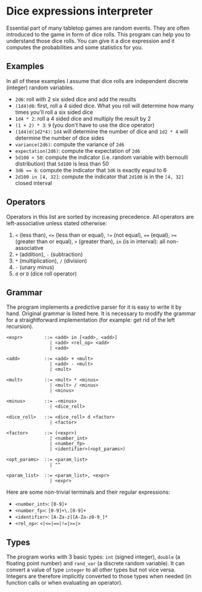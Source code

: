 # Dice expressions interpreter
Essential part of many tabletop games are random events. They are often introduced to the game in form of dice rolls. This program can help you to understand those dice rolls. You can give it a dice expression and it computes the probabilities and some statistics for you.

## Examples
In all of these examples I assume that dice rolls are independent discrete (integer) random variables.

- `2d6`: roll with 2 six sided dice and add the results
- `(1d4)d6`: first, roll a 4 sided dice. What you roll will determine how many times you'll roll a six sided dice
- `1d4 * 2`: roll a 4 sided dice and multiply the result by 2
- `(1 + 2) * 3`: `9` (you don't have to use the dice operator)
- `(1d4)d(1d2*4)`: `1d4` will determine the number of dice and `1d2 * 4` will determine the number of dice sides
- `variance(2d6)`: compute the variance of `2d6` 
- `expectation(2d6)`: compute the expectation of `2d6`
- `5d100 < 50`: compute the indicator (i.e. random variable with bernoulli distribution) that `5d100` is less than 50 
- `3d6 == 6`: compute the indicator that `3d6` is exactly eqaul to 6
- `2d100 in [4, 32]`: compute the indicator that `2d100` is in the `[4, 32]` closed interval

## Operators
Operators in this list are sorted by increasing precedence. All operators are left-associative unless stated otherwise:

1. `<` (less than), `<=` (less than or equal), `!=` (not equal), `==` (equal), `>=` (greater than or equal), `>` (greater than), `in` (is in interval): all non-associative
2. `+` (addition), `-` (subtraction)
3. `*` (multiplication), `/` (division)
4. `-` (unary minus)
5. `d` or `D` (dice roll operator)

## Grammar
The program implements a predictive parser for it is easy to write it by hand. Original grammar is listed here. It is necessary to modify the grammar for a straightforward implementation (for example: get rid of the left recursion).

```
<expr>        ::= <add> in [<add>, <add>] 
                | <add> <rel_op> <add> 
                | <add>
                
<add>         ::= <add> + <mult> 
                | <add> - <mult> 
                | <mult>
                
<mult>        ::= <mult> * <minus> 
                | <mult> / <minus> 
                | <minus>
                
<minus>       ::= -<minus> 
                | <dice_roll>
               
<dice_roll>   ::= <dice_roll> d <factor> 
                | <factor>
                
<factor>      ::= (<expr>) 
                | <number_int>
                | <number_fp>
                | <identifier>(<opt_params>)
                
<opt_params>  ::= <param_list> 
                | "" 
                
<param_list>  ::= <param_list>, <expr> 
                | <expr> 
```

Here are some non-trivial terminals and their regular expressions:
- `<number_int>`: `[0-9]+`
- `<number_fp>`: `[0-9]+\.[0-9]+`
- `<identifier>`: `[A-Za-z][A-Za-z0-9_]*`
- `<rel_op>`: `<|<=|==|!=|>=|>`

## Types
The program works with 3 basic types: `int` (signed integer), `double` (a floating point number) and `rand_var` (a discrete random variable). It can convert a value of type `integer` to all other types but not vice versa. Integers are therefore implicitly converted to those types when needed (in function calls or when evaluating an operator).
